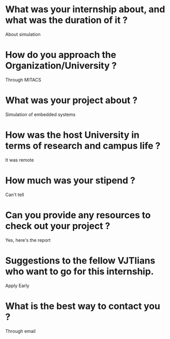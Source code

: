 
# What was your internship about, and what was the duration of it ?

About simulation

# How do you approach the Organization/University ?

Through MITACS

# What was your project about ?

Simulation of embedded systems

# How was the host University in terms of research and campus life ?

It was remote

# How much was your stipend ?

Can't tell

# Can you provide any resources to check out your project ?

Yes, here's the report

# Suggestions to the fellow VJTIians who want to go for this internship.

Apply Early

# What is the best way to contact you ?

Through email
